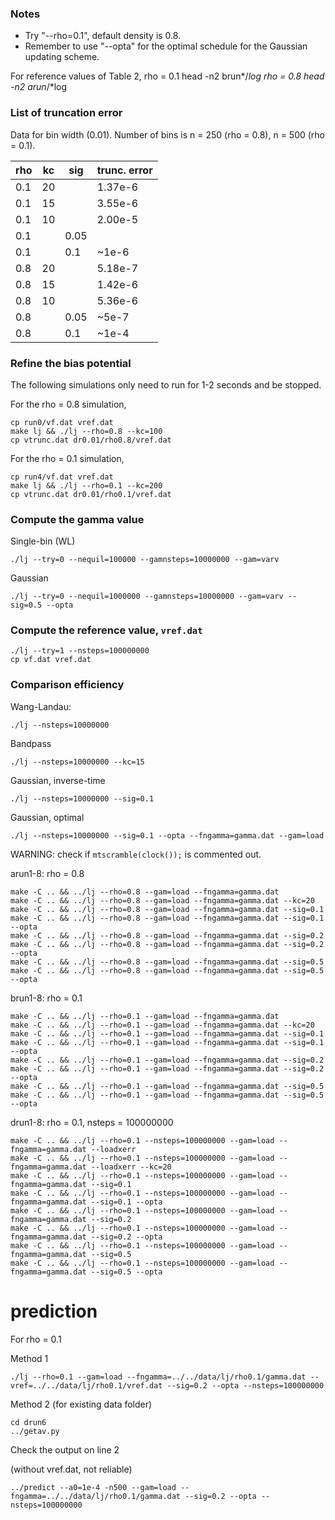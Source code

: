 ### Notes

* Try "--rho=0.1", default density is 0.8.
* Remember to use "--opta" for the optimal schedule for the Gaussian updating scheme.


For reference values of Table 2,
rho = 0.1
head -n2 brun*/*log
rho = 0.8
head -n2 arun*/*log


### List of truncation error

Data for bin width (0.01).
Number of bins is n = 250 (rho = 0.8), n = 500 (rho = 0.1).

 rho  | kc | sig  |trunc. error
------|----|------|--------
 0.1  | 20 |      | 1.37e-6
 0.1  | 15 |      | 3.55e-6
 0.1  | 10 |      | 2.00e-5
 0.1  |    | 0.05 |
 0.1  |    | 0.1  | ~1e-6
 0.8  | 20 |      | 5.18e-7
 0.8  | 15 |      | 1.42e-6
 0.8  | 10 |      | 5.36e-6
 0.8  |    | 0.05 | ~5e-7
 0.8  |    | 0.1  | ~1e-4

### Refine the bias potential

The following simulations only need to run for 1-2 seconds and be stopped.

For the rho = 0.8 simulation,
```
cp run0/vf.dat vref.dat
make lj && ./lj --rho=0.8 --kc=100
cp vtrunc.dat dr0.01/rho0.8/vref.dat
```

For the rho = 0.1 simulation,
```
cp run4/vf.dat vref.dat
make lj && ./lj --rho=0.1 --kc=200
cp vtrunc.dat dr0.01/rho0.1/vref.dat
```

### Compute the gamma value

Single-bin (WL)
```
./lj --try=0 --nequil=100000 --gamnsteps=10000000 --gam=varv
```

Gaussian
```
./lj --try=0 --nequil=1000000 --gamnsteps=10000000 --gam=varv --sig=0.5 --opta
```

### Compute the reference value, `vref.dat`

```
./lj --try=1 --nsteps=100000000
cp vf.dat vref.dat
```

### Comparison efficiency


Wang-Landau:
```
./lj --nsteps=10000000
```
Bandpass
```
./lj --nsteps=10000000 --kc=15
```
Gaussian, inverse-time
```
./lj --nsteps=10000000 --sig=0.1
```
Gaussian, optimal
```
./lj --nsteps=10000000 --sig=0.1 --opta --fngamma=gamma.dat --gam=load
```


WARNING: check if `mtscramble(clock());` is commented out.


arun1-8: rho = 0.8
```
make -C .. && ../lj --rho=0.8 --gam=load --fngamma=gamma.dat
make -C .. && ../lj --rho=0.8 --gam=load --fngamma=gamma.dat --kc=20
make -C .. && ../lj --rho=0.8 --gam=load --fngamma=gamma.dat --sig=0.1
make -C .. && ../lj --rho=0.8 --gam=load --fngamma=gamma.dat --sig=0.1 --opta
make -C .. && ../lj --rho=0.8 --gam=load --fngamma=gamma.dat --sig=0.2
make -C .. && ../lj --rho=0.8 --gam=load --fngamma=gamma.dat --sig=0.2 --opta
make -C .. && ../lj --rho=0.8 --gam=load --fngamma=gamma.dat --sig=0.5
make -C .. && ../lj --rho=0.8 --gam=load --fngamma=gamma.dat --sig=0.5 --opta
```

brun1-8: rho = 0.1
```
make -C .. && ../lj --rho=0.1 --gam=load --fngamma=gamma.dat
make -C .. && ../lj --rho=0.1 --gam=load --fngamma=gamma.dat --kc=20
make -C .. && ../lj --rho=0.1 --gam=load --fngamma=gamma.dat --sig=0.1
make -C .. && ../lj --rho=0.1 --gam=load --fngamma=gamma.dat --sig=0.1 --opta
make -C .. && ../lj --rho=0.1 --gam=load --fngamma=gamma.dat --sig=0.2
make -C .. && ../lj --rho=0.1 --gam=load --fngamma=gamma.dat --sig=0.2 --opta
make -C .. && ../lj --rho=0.1 --gam=load --fngamma=gamma.dat --sig=0.5
make -C .. && ../lj --rho=0.1 --gam=load --fngamma=gamma.dat --sig=0.5 --opta
```

drun1-8: rho = 0.1, nsteps = 100000000
```
make -C .. && ../lj --rho=0.1 --nsteps=100000000 --gam=load --fngamma=gamma.dat --loadxerr
make -C .. && ../lj --rho=0.1 --nsteps=100000000 --gam=load --fngamma=gamma.dat --loadxerr --kc=20
make -C .. && ../lj --rho=0.1 --nsteps=100000000 --gam=load --fngamma=gamma.dat --sig=0.1
make -C .. && ../lj --rho=0.1 --nsteps=100000000 --gam=load --fngamma=gamma.dat --sig=0.1 --opta
make -C .. && ../lj --rho=0.1 --nsteps=100000000 --gam=load --fngamma=gamma.dat --sig=0.2
make -C .. && ../lj --rho=0.1 --nsteps=100000000 --gam=load --fngamma=gamma.dat --sig=0.2 --opta
make -C .. && ../lj --rho=0.1 --nsteps=100000000 --gam=load --fngamma=gamma.dat --sig=0.5
make -C .. && ../lj --rho=0.1 --nsteps=100000000 --gam=load --fngamma=gamma.dat --sig=0.5 --opta
```

# prediction

For rho = 0.1

Method 1
```
./lj --rho=0.1 --gam=load --fngamma=../../data/lj/rho0.1/gamma.dat --vref=../../data/lj/rho0.1/vref.dat --sig=0.2 --opta --nsteps=100000000
```

Method 2 (for existing data folder)
```
cd drun6
../getav.py
```
Check the output on line 2

(without vref.dat, not reliable)
```
../predict --a0=1e-4 -n500 --gam=load --fngamma=../../data/lj/rho0.1/gamma.dat --sig=0.2 --opta --nsteps=100000000
```

